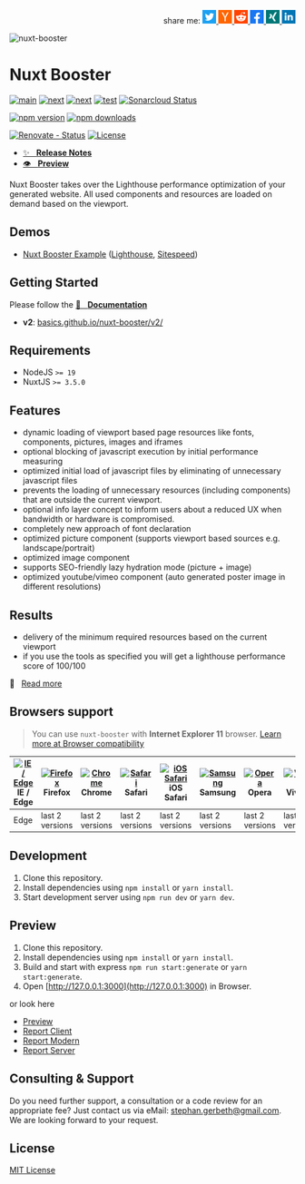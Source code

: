 <p align="right">
  share me:
  <a href="https://twitter.com/intent/tweet?url=https://github.com/basics/nuxt-booster&text=nuxt-booster will help you to improve the lighthouse performance score of your website&via=basics&hashtags=vue,nuxt,booster">
    <img width="24" height="24" src="https://raw.githubusercontent.com/edent/SuperTinyIcons/master/images/svg/twitter.svg?sanitize=true"/>
  </a>
  <a href="https://news.ycombinator.com/submitlink?u=https://github.com/basics/nuxt-booster&t=nuxt-booster will help you to improve the lighthouse performance score">
    <img width="24" height="24" src="https://raw.githubusercontent.com/edent/SuperTinyIcons/master/images/svg/hackernews.svg?sanitize=true"/>
  </a>
  <a href="https://reddit.com/submit?url=https://github.com/basics/nuxt-booster&title=nuxt-booster will help you to improve the lighthouse performance score of your website">
    <img width="24" height="24" src="https://raw.githubusercontent.com/edent/SuperTinyIcons/master/images/svg/reddit.svg?sanitize=true"/>
  </a>
  <a href="https://www.facebook.com/sharer.php?u=https://github.com/basics/nuxt-booster">
    <img width="24" height="24" src="https://raw.githubusercontent.com/edent/SuperTinyIcons/master/images/svg/facebook.svg?sanitize=true"/>
  </a>
  <a href="https://www.xing.com/spi/shares/new?url=https://github.com/basics/nuxt-booster">
    <img width="24" height="24" src="https://raw.githubusercontent.com/edent/SuperTinyIcons/master/images/svg/xing.svg?sanitize=true"/>
  </a>
  <a href="https://www.linkedin.com/shareArticle?mini=true&url=https://github.com/basics/nuxt-booster&title=nuxt-booster&summary=nuxt-booster will help you to improve the lighthouse performance score of your website">
    <img width="24" height="24" src="https://raw.githubusercontent.com/edent/SuperTinyIcons/master/images/svg/linkedin.svg?sanitize=true"/>
  </a>
</p>

![nuxt-booster][logo]

# Nuxt Booster

[![main][github-workflow-main-src]][github-workflow-main-href]
[![next][github-workflow-beta-src]][github-workflow-beta-href]
[![next][github-workflow-next-src]][github-workflow-next-href]
[![test][github-workflow-test-src]][github-workflow-test-href]
[![Sonarcloud Status][sonarcloud-src]][sonarcloud-href]

[![npm version][npm-version-latest-src]][npm-version-latest-href]
[![npm downloads][npm-downloads-src]][npm-downloads-href]

[![Renovate - Status][renovate-status-src]][renovate-status-href]
[![License][license-src]][license-href]

- [✨ &nbsp;&nbsp;**Release Notes**](./CHANGELOG.md)
- [👁 &nbsp;&nbsp;**Preview**](https://basics.github.io/nuxt-booster-example/)

Nuxt Booster takes over the Lighthouse performance optimization of your generated website.
All used components and resources are loaded on demand based on the viewport.

## Demos

- [Nuxt Booster Example](https://basics.github.io/nuxt-booster/playground/) ([Lighthouse](https://pagespeed.web.dev/report?url=https%3A%2F%2Fbasics.github.io%2Fnuxt-booster%2Fplayground%2F), [Sitespeed](https://basics.github.io/nuxt-booster/playground/reports/sitespeed/nuxt-booster/))

## Getting Started

Please follow the [📖 &nbsp;&nbsp;**Documentation**](https://basics.github.io/nuxt-booster/)

- **v2**: [basics.github.io/nuxt-booster/v2/](https://basics.github.io/nuxt-booster/v2/)

## Requirements

- NodeJS `>= 19`
- NuxtJS `>= 3.5.0`

## Features

- dynamic loading of viewport based page resources like fonts, components, pictures, images and iframes
- optional blocking of javascript execution by initial performance measuring
- optimized initial load of javascript files by eliminating of unnecessary javascript files
- prevents the loading of unnecessary resources (including components) that are outside the current viewport.
- optional info layer concept to inform users about a reduced UX when bandwidth or hardware is compromised.  
- completely new approach of font declaration
- optimized picture component (supports viewport based sources e.g. landscape/portrait)
- optimized image component
- supports SEO-friendly lazy hydration mode (picture + image)
- optimized youtube/vimeo component (auto generated poster image in different resolutions)  

## Results

- delivery of the minimum required resources based on the current viewport
- if you use the tools as specified you will get a lighthouse performance score of 100/100

📖 &nbsp;&nbsp;[Read more](https://basics.github.io/nuxt-booster/)

## Browsers support

> You can use `nuxt-booster` with **Internet Explorer 11** browser. [Learn more at Browser compatibility](https://basics.github.io/nuxt-booster/caveats#browser-compatibility)

| [<img src="https://raw.githubusercontent.com/alrra/browser-logos/master/src/edge/edge_48x48.png" alt="IE / Edge" width="24px" height="24px" />](http://godban.github.io/browsers-support-badges/)<br/>IE / Edge | [<img src="https://raw.githubusercontent.com/alrra/browser-logos/master/src/firefox/firefox_48x48.png" alt="Firefox" width="24px" height="24px" />](http://godban.github.io/browsers-support-badges/)<br/>Firefox | [<img src="https://raw.githubusercontent.com/alrra/browser-logos/master/src/chrome/chrome_48x48.png" alt="Chrome" width="24px" height="24px" />](http://godban.github.io/browsers-support-badges/)<br/>Chrome | [<img src="https://raw.githubusercontent.com/alrra/browser-logos/master/src/safari/safari_48x48.png" alt="Safari" width="24px" height="24px" />](http://godban.github.io/browsers-support-badges/)<br/>Safari | [<img src="https://raw.githubusercontent.com/alrra/browser-logos/master/src/safari-ios/safari-ios_48x48.png" alt="iOS Safari" width="24px" height="24px" />](http://godban.github.io/browsers-support-badges/)<br/>iOS Safari | [<img src="https://raw.githubusercontent.com/alrra/browser-logos/master/src/samsung-internet/samsung-internet_48x48.png" alt="Samsung" width="24px" height="24px" />](http://godban.github.io/browsers-support-badges/)<br/>Samsung | [<img src="https://raw.githubusercontent.com/alrra/browser-logos/master/src/opera/opera_48x48.png" alt="Opera" width="24px" height="24px" />](http://godban.github.io/browsers-support-badges/)<br/>Opera | [<img src="https://raw.githubusercontent.com/alrra/browser-logos/master/src/vivaldi/vivaldi_48x48.png" alt="Vivaldi" width="24px" height="24px" />](http://godban.github.io/browsers-support-badges/)<br/>Vivaldi |
| --------------------------------------------------------------------------------------------------------------------------------------------------------------------------------------------------------------- | ----------------------------------------------------------------------------------------------------------------------------------------------------------------------------------------------------------------- | ------------------------------------------------------------------------------------------------------------------------------------------------------------------------------------------------------------- | ------------------------------------------------------------------------------------------------------------------------------------------------------------------------------------------------------------- | ----------------------------------------------------------------------------------------------------------------------------------------------------------------------------------------------------------------------------- | ----------------------------------------------------------------------------------------------------------------------------------------------------------------------------------------------------------------------------------- | --------------------------------------------------------------------------------------------------------------------------------------------------------------------------------------------------------- | ----------------------------------------------------------------------------------------------------------------------------------------------------------------------------------------------------------------- |
| Edge                                                                                                                                                                                                            | last 2 versions                                                                                                                                                                                                   | last 2 versions                                                                                                                                                                                               | last 2 versions                                                                                                                                                                                               | last 2 versions                                                                                                                                                                                                               | last 2 versions                                                                                                                                                                                                                     | last 2 versions                                                                                                                                                                                           | last 2 versions                                                                                                                                                                                                   |

## Development

1. Clone this repository.
2. Install dependencies using `npm install` or `yarn install`.
3. Start development server using `npm run dev` or `yarn dev`.

## Preview

1. Clone this repository.
2. Install dependencies using `npm install` or `yarn install`.
3. Build and start with express `npm run start:generate` or `yarn start:generate`.
4. Open [http://127.0.0.1:3000](http://127.0.0.1:3000) in Browser.

or look here

- [Preview](https://basics.github.io/nuxt-booster/playground)
- [Report Client](https://basics.github.io/nuxt-booster/playground/reports/webpack/client.html)
- [Report Modern](https://basics.github.io/nuxt-booster/playground/reports/webpack/modern.html)
- [Report Server](https://basics.github.io/nuxt-booster/playground/reports/webpack/server.html)

## Consulting & Support

Do you need further support, a consultation or a code review for an appropriate fee? Just contact us via eMail: <stephan.gerbeth@gmail.com>. We are looking forward to your request.

## License

[MIT License](./LICENSE)

<!-- Badges -->
[logo]: https://repository-images.githubusercontent.com/265295866/7e292000-5cc1-11eb-8469-1aafbf1d2727 "nuxt-booster"

[renovate-status-src]: <https://img.shields.io/badge/renovate-enabled-brightgreen>
[renovate-status-href]: <https://renovate.whitesourcesoftware.com/>

[github-workflow-main-src]: <https://github.com/basics/nuxt-booster/workflows/Main/badge.svg?branch=main>
[github-workflow-main-href]: <https://github.com/basics/nuxt-booster/actions?query=workflow%3AMain>
[github-workflow-beta-src]: <https://github.com/basics/nuxt-booster/workflows/Beta/badge.svg?branch=beta>
[github-workflow-beta-href]: <https://github.com/basics/nuxt-booster/actions?query=workflow%3ABeta>
[github-workflow-next-src]: <https://github.com/basics/nuxt-booster/workflows/Next/badge.svg?branch=next>
[github-workflow-next-href]: <https://github.com/basics/nuxt-booster/actions?query=workflow%3ANext>
[github-workflow-test-src]: <https://github.com/basics/nuxt-booster/workflows/Test/badge.svg?branch=main>
[github-workflow-test-href]: <https://github.com/basics/nuxt-booster/actions?query=workflow%3ATest>

[sonarcloud-src]: <https://sonarcloud.io/api/project_badges/measure?project=Basics_nuxt-booster&metric=alert_status>
[sonarcloud-href]: <https://sonarcloud.io/dashboard?id=Basics_nuxt-booster>

[license-src]: https://img.shields.io/npm/l/nuxt-booster.svg?style=flat-square
[license-href]: https://npmjs.com/package/nuxt-booster

[npm-version-latest-src]: https://img.shields.io/npm/v/nuxt-booster/latest.svg?
[npm-version-latest-href]: https://npmjs.com/package/nuxt-booster/v/latest

[npm-downloads-src]: https://img.shields.io/npm/dt/nuxt-booster.svg?style=flat-square
[npm-downloads-href]: https://npmjs.com/package/nuxt-booster
